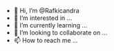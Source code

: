 - 👋 Hi, I’m @Rafkicandra
- 👀 I’m interested in ...
- 🌱 I’m currently learning ...
- 💞️ I’m looking to collaborate on ...
- 📫 How to reach me ...

<!---
Rafkicandra/Rafkicandra is a ✨ special ✨ repository because its `README.md` (this file) appears on your GitHub profile.
You can click the Preview link to take a look at your changes.
--->
